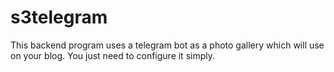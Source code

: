 # s3telegram

This backend program uses a telegram bot as a photo gallery
which will use on your blog.
You just need to configure it simply.
